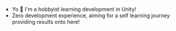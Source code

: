 - Yo 👋 I'm a hobbyist learning development in Unity!
- Zero development experience, aiming for a self learning journey providing results onto here!
<!---
TheYawningDev/TheYawningDev is a ✨ special ✨ repository because its `README.md` (this file) appears on your GitHub profile.
You can click the Preview link to take a look at your changes.
--->
